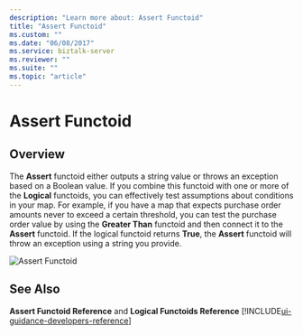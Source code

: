 ```yaml
---
description: "Learn more about: Assert Functoid"
title: "Assert Functoid"
ms.custom: ""
ms.date: "06/08/2017"
ms.service: biztalk-server
ms.reviewer: ""
ms.suite: ""
ms.topic: "article"
---
```

# Assert Functoid

## Overview
The **Assert** functoid either outputs a string value or throws an exception based on a Boolean value. If you combine this functoid with one or more of the **Logical** functoids, you can effectively test assumptions about conditions in your map. For example, if you have a map that expects purchase order amounts never to exceed a certain threshold, you can test the purchase order value by using the **Greater Than** functoid and then connect it to the **Assert** functoid. If the logical functoid returns **True**, the **Assert** functoid will throw an exception using a string you provide.  
  
 ![Assert Functoid](../core/media/assertfunctoid.gif "AssertFunctoid")  
  
## See Also  
 **Assert Functoid Reference** and **Logical Functoids Reference** [!INCLUDE[ui-guidance-developers-reference](../includes/ui-guidance-developers-reference.md)]
